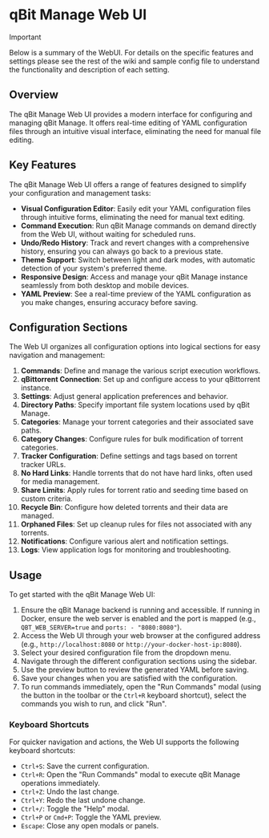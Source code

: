 # qBit Manage Web UI

> [!IMPORTANT]
> Below is a summary of the WebUI. For details on the specific features and settings please see the rest of the wiki and sample config file to understand the functionality and description of each setting.

## Overview
The qBit Manage Web UI provides a modern interface for configuring and managing qBit Manage. It offers real-time editing of YAML configuration files through an intuitive visual interface, eliminating the need for manual file editing.

## Key Features
The qBit Manage Web UI offers a range of features designed to simplify your configuration and management tasks:
- **Visual Configuration Editor**: Easily edit your YAML configuration files through intuitive forms, eliminating the need for manual text editing.
- **Command Execution**: Run qBit Manage commands on demand directly from the Web UI, without waiting for scheduled runs.
- **Undo/Redo History**: Track and revert changes with a comprehensive history, ensuring you can always go back to a previous state.
- **Theme Support**: Switch between light and dark modes, with automatic detection of your system's preferred theme.
- **Responsive Design**: Access and manage your qBit Manage instance seamlessly from both desktop and mobile devices.
- **YAML Preview**: See a real-time preview of the YAML configuration as you make changes, ensuring accuracy before saving.

## Configuration Sections
The Web UI organizes all configuration options into logical sections for easy navigation and management:
1. **Commands**: Define and manage the various script execution workflows.
2. **qBittorrent Connection**: Set up and configure access to your qBittorrent instance.
3. **Settings**: Adjust general application preferences and behavior.
4. **Directory Paths**: Specify important file system locations used by qBit Manage.
5. **Categories**: Manage your torrent categories and their associated save paths.
6. **Category Changes**: Configure rules for bulk modification of torrent categories.
7. **Tracker Configuration**: Define settings and tags based on torrent tracker URLs.
8. **No Hard Links**: Handle torrents that do not have hard links, often used for media management.
9. **Share Limits**: Apply rules for torrent ratio and seeding time based on custom criteria.
10. **Recycle Bin**: Configure how deleted torrents and their data are managed.
11. **Orphaned Files**: Set up cleanup rules for files not associated with any torrents.
12. **Notifications**: Configure various alert and notification settings.
13. **Logs**: View application logs for monitoring and troubleshooting.

## Usage
To get started with the qBit Manage Web UI:
1. Ensure the qBit Manage backend is running and accessible. If running in Docker, ensure the web server is enabled and the port is mapped (e.g., `QBT_WEB_SERVER=true` and `ports: - "8080:8080"`).
2. Access the Web UI through your web browser at the configured address (e.g., `http://localhost:8080` or `http://your-docker-host-ip:8080`).
3. Select your desired configuration file from the dropdown menu.
4. Navigate through the different configuration sections using the sidebar.
5. Use the preview button to review the generated YAML before saving.
6. Save your changes when you are satisfied with the configuration.
7. To run commands immediately, open the "Run Commands" modal (using the button in the toolbar or the `Ctrl+R` keyboard shortcut), select the commands you wish to run, and click "Run".

### Keyboard Shortcuts
For quicker navigation and actions, the Web UI supports the following keyboard shortcuts:
- `Ctrl+S`: Save the current configuration.
- `Ctrl+R`: Open the "Run Commands" modal to execute qBit Manage operations immediately.
- `Ctrl+Z`: Undo the last change.
- `Ctrl+Y`: Redo the last undone change.
- `Ctrl+/`: Toggle the "Help" modal.
- `Ctrl+P` or `Cmd+P`: Toggle the YAML preview.
- `Escape`: Close any open modals or panels.
